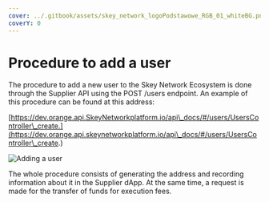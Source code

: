 ```yaml
---
cover: ../.gitbook/assets/skey_network_logoPodstawowe_RGB_01_whiteBG.png
coverY: 0
---
```


# Procedure to add a user

The procedure to add a new user to the Skey Network Ecosystem is done through the Supplier API using the POST /users endpoint. An example of this procedure can be found at this address:

[https://dev.orange.api.SkeyNetworkplatform.io/api\_docs/#/users/UsersController\_create.](https://dev.orange.api.skeynetworkplatform.io/api\_docs/#/users/UsersController\_create.)

![Adding a user](https://lh4.googleusercontent.com/rDVX2OzX0zuUhj3GNwVj7mnbJf8hUr8Rdo36iu\_MZkCIr6VAMSR-CPqnA7Ja0AOSVr7Kd08rx8AhSbamEUsbA96IgKQaNFWI9sDaRmBSx78DcDqULsZlcZC-uaVVMu61Nu5K\_UhsCYEphXLQY-Q)

The whole procedure consists of generating the address and recording information about it in the Supplier dApp. At the same time, a request is made for the transfer of funds for execution fees.
